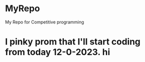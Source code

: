 # MyRepo
My Repo for Competitive programming
# I pinky prom that I'll start coding from today 12-0-2023. hi